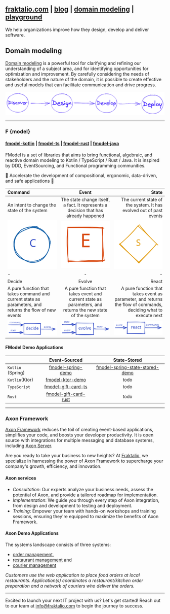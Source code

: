 ## [fraktalio.com](https://fraktalio.com/) | [blog](https://fraktalio.com/blog/) | [domain modeling](https://fraktalio.com/domain-modeling) | [playground](https://fraktalio.com/blog/playground)

We help organizations improve how they design, develop and deliver software.

## Domain modeling

[Domain modeling](https://fraktalio.com/domain-modeling) is a powerful tool for clarifying and refining our understanding of a subject area, and for identifying opportunities for optimization and improvement. By carefully considering the needs of stakeholders and the nature of the domain, it is possible to create effective and useful models that can facilitate communication and drive progress.

![discover, design, develop, depoly](dddd1.png)

---

### F {model}

#### [fmodel-kotlin](https://github.com/fraktalio/fmodel) | [fmodel-ts](https://github.com/fraktalio/fmodel-ts) | [fmodel-rust](https://github.com/fraktalio/fmodel-rust) | [fmodel-java](https://github.com/fraktalio/fmodel-java)

FModel is a set of libraries that aims to bring functional, algebraic, and reactive domain modeling to Kotlin / TypeScript / Rust / Java. It is inspired by DDD, EventSourcing, and Functional programming communities.

💙 Accelerate the development of compositional, ergonomic, data-driven, and safe applications 💙

| Command      | Event         | State         |
| :---         |     :---:     |          ---: |
| An intent to change the state of the system | The state change itself, a fact. It represents a decision that has already happened | The current state of the system. It has evolved out of past events |
| ![command](command.svg) | ![event](event.svg) | ![state](state.svg) |
| -       | -         | -         |
| Decide       | Evolve         | React         |
| A pure function that takes command and current state as parameters, and returns the flow of new events | A pure function that takes event and current state as parameters, and returns the new state of the system | A pure function that takes event as parameter, and returns the flow of commands, deciding what to execute next |
| ![decide](decide.svg) | ![evolve](evolve.svg) | ![react](orchestrate.svg) |



#### FModel Demo Applications
|        | Event-Sourced  | State-Stored   |
| :---   |     :---:      |     :---:      |
| `Kotlin` (Spring) |  [fmodel-spring-demo](https://github.com/fraktalio/fmodel-spring-demo) | [fmodel-spring-state-stored-demo](https://github.com/fraktalio/fmodel-spring-state-stored-demo) |
| `Kotlin`(Ktor)   |  [fmodel-ktor-demo](https://github.com/fraktalio/fmodel-ktor-demo)     |    todo     |
| `TypeScript`     |  [fmodel-gift-card-ts](https://github.com/axoniq/giftcard-demo-ts)     |    todo     |
| `Rust`           |  [fmodel-gift-card-rust](https://github.com/AxonIQ/axon-rust/tree/main/gift-card-rust)     |    todo     |

---

### Axon Framework

[Axon Framework](https://www.axoniq.io/axoniq-products) reduces the toil of creating event-based applications, simplifies your code, and boosts your developer productivity. It is open source with integrations for multiple messaging and database systems, including [Axon Server](https://www.axoniq.io/products/axon-server).

Are you ready to take your business to new heights? At [Fraktalio](https://fraktalio.com/), we specialize in harnessing the power of Axon Framework to supercharge your company's growth, efficiency, and innovation.

#### Axon services

- *Consultation*: Our experts analyze your business needs, assess the potential of Axon, and provide a tailored roadmap for implementation.
- *Implementation*: We guide you through every step of Axon integration, from design and development to testing and deployment.
- *Training*: Empower your team with hands-on workshops and training sessions, ensuring they're equipped to maximize the benefits of Axon Framework.

#### Axon Demo Applications

The systems landscape consists of three
systems:
- [order management](https://github.com/fraktalio/order-demo),
- [restaurant management](https://github.com/fraktalio/restaurant-demo) and
- [courier management](https://github.com/fraktalio/courier-demo)

*Customers use the web application to place food orders at local restaurants. Application(s) coordinates a
restaurant/kitchen order preparation and a network of couriers who deliver the orders.*

---
Excited to launch your next IT project with us? Let's get started! Reach out to our team at info@fraktalio.com to begin the journey to success.
